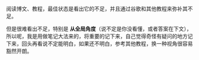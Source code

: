阅读博文、教程，最佳状态是看出它的不足，并且通过谷歌和其他教程来弥补其不足。

但是很难看出不足，特别是 **从全局角度**（说不定是你没看懂，或者答案在下文），所以呢，我是用做笔记大法来的，将重要的记下来，自己觉得奇怪有疑问的地方记下来，回头再看说不定能明白，如果还不明白，参考其他教程，换一种视角很容易豁然开朗。
